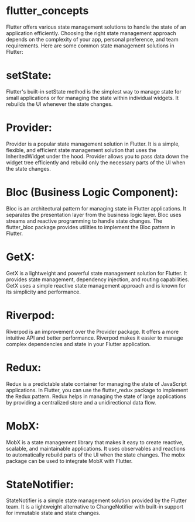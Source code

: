 # flutter_concepts

Flutter offers various state management solutions to handle the state of an application efficiently. Choosing the right state management approach depends on the complexity of your app, personal preference, and team requirements. Here are some common state management solutions in Flutter:

# setState: 
Flutter's built-in setState method is the simplest way to manage state for small applications or for managing the state within individual widgets. It rebuilds the UI whenever the state changes.

# Provider: 
Provider is a popular state management solution in Flutter. It is a simple, flexible, and efficient state management solution that uses the InheritedWidget under the hood. Provider allows you to pass data down the widget tree efficiently and rebuild only the necessary parts of the UI when the state changes.

# Bloc (Business Logic Component): 
Bloc is an architectural pattern for managing state in Flutter applications. It separates the presentation layer from the business logic layer. Bloc uses streams and reactive programming to handle state changes. The flutter_bloc package provides utilities to implement the Bloc pattern in Flutter.

# GetX: 
GetX is a lightweight and powerful state management solution for Flutter. It provides state management, dependency injection, and routing capabilities. GetX uses a simple reactive state management approach and is known for its simplicity and performance.

# Riverpod: 
Riverpod is an improvement over the Provider package. It offers a more intuitive API and better performance. Riverpod makes it easier to manage complex dependencies and state in your Flutter application.

# Redux: 
Redux is a predictable state container for managing the state of JavaScript applications. In Flutter, you can use the flutter_redux package to implement the Redux pattern. Redux helps in managing the state of large applications by providing a centralized store and a unidirectional data flow.

# MobX: 
MobX is a state management library that makes it easy to create reactive, scalable, and maintainable applications. It uses observables and reactions to automatically rebuild parts of the UI when the state changes. The mobx package can be used to integrate MobX with Flutter.

# StateNotifier: 
StateNotifier is a simple state management solution provided by the Flutter team. It is a lightweight alternative to ChangeNotifier with built-in support for immutable state and state changes.
